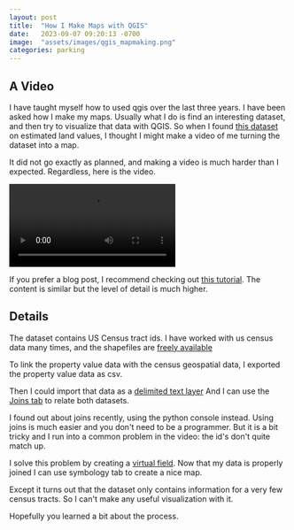 ```yaml
---
layout: post
title:  "How I Make Maps with QGIS"
date:   2023-09-07 09:20:13 -0700
image:  "assets/images/qgis_mapmaking.png"
categories: parking
---
```


## A Video

I have taught myself how to used qgis over the last three years.
I have been asked how I make my maps. Usually what I do is find an interesting dataset, and then try to visualize that data with QGIS.
So when I found [this dataset](https://www.fhfa.gov/PolicyProgramsResearch/Research/Pages/wp1901.aspx)
on estimated land values, I thought I might make a video of me turning the dataset into a map.

It did not go exactly as planned, and making a video is much harder than I expected.
Regardless, here is the video.

<video controls>
  <source src="http://www.jisaacstone.com/vids/QGIS_LV_Map.webm" type="video/webm">
  Oops, embeeding video didn't work. try <a href="https://youtu.be/IVcLuQVy-pA?si=B8FAMFm23lr1S9br">youtube</a>
</video>

If you prefer a blog post, I recommend checking out [this tutorial](https://www.qgistutorials.com/en/docs/3/performing_table_joins.html).
The content is similar but the level of detail is much higher.

## Details

The dataset contains US Census tract ids. I have worked with us census data many times, and the shapefiles are [freely available](https://www.census.gov/geographies/mapping-files/time-series/geo/tiger-line-file.html)

To link the property value data with the census geospatial data, I exported the property value data as csv.

Then I could import that data as a [delimited text layer](https://docs.qgis.org/3.28/en/docs/user_manual/managing_data_source/opening_data.html#importing-a-delimited-text-file)
And I can use the [Joins tab](https://docs.qgis.org/3.28/en/docs/user_manual/working_with_vector/vector_properties.html#joins-properties) to relate both datasets.

I found out about joins recently, using the python console instead.
Using joins is much easier and you don't need to be a programmer.
But it is a bit tricky and I run into a common problem in the video: the id's don't quite match up.

I solve this problem by creating a [virtual field](https://docs.qgis.org/3.28/en/docs/user_manual/working_with_vector/attribute_table.html#creating-a-virtual-field).
Now that my data is properly joined I can use symbology tab to create a nice map.

Except it turns out that the dataset only contains information for a very few census tracts.
So I can't make any useful visualization with it.

Hopefully you learned a bit about the process.
